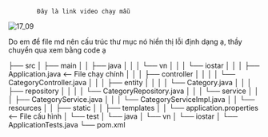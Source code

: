             Đây là link video chạy mẫu 

![17_09](https://github.com/Shiro74-coder/Web/blob/main/17_09.gif)

Do em để file md nên cấu trúc thư mục nó hiển thị lỗi định dạng ạ, thầy chuyển qua xem bằng code ạ

├── src
│   ├── main
│   │   ├── java
│   │   │   └── vn
│   │   │       └── iostar
│   │   │           ├── Application.java          <-- File chạy chính 
│   │   │           ├── controller
│   │   │           │   └── CategoryController.java
│   │   │           ├── entity
│   │   │           │   └── Category.java
│   │   │           ├── repository
│   │   │           │   └── CategoryRepository.java
│   │   │           └── service
│   │   │               ├── CategoryService.java
│   │   │               └── CategoryServiceImpl.java
│   │   └── resources
│   │       ├── static
│   │       ├── templates
│   │       └── application.properties        <-- File cấu hình 
│   └── test
│       └── java
│           └── vn
│               └── iostar
│                   └── ApplicationTests.java
└── pom.xml

